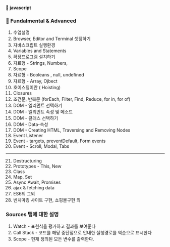 #### :peach: javascript

 


###  📖 Fundalmental & Advanced
1. 수업설명
2. Browser, Editor and Terminal 셋팅하기   
3. 자바스크립트 실행환경   
4. Variables and Statements    
5. 확장프로그램 설치하기    
6. 자료형 - Strings, Numbers,
7. Scope
8. 자료형 - Booleans , null, undefined
9. 자료형 - Array, Ojbect
10. 호이스팅이란 ( Hoisting)
11. Closures
12. 조건문, 반복문 (forEach, Filter, Find, Reduce, for in, for of)
13. DOM - 엘리먼트 선택하기
14. DOM - 엘리먼트 속성 및 메소드
15. DOM - 클래스 선택하기
16. DOM - Data-속성
17. DOM - Creating HTML, Traversing and Removing Nodes
18. Event Listener
19. Event - targets, preventDefault, Form events
20. Event - Scroll, Modal, Tabs
----------------

21. Destructuring
22. Prototypes - This, New
23. Class
24. Map, Set
25. Async Await, Promises
26. ajax & fetching data
27. ES6의 그외 
28. 벤치마킹 사이트 구현, 쇼핑몰구현 외

### Sources 탭에 대한 설명
1. Watch - 표현식을 평가하고 결과를 보여준다
2. Call Stack - 코드를 해당 중단점으로 안내한 실행경로를 역순으로 표시한다
3. Scope - 현재 정의된 모든 변수를 출력한다.
